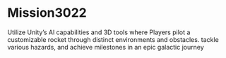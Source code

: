 # Mission3022

Utilize Unity’s Al capabilities and 3D tools where Players pilot a customizable rocket through distinct environments
and obstacles. tackle various hazards, and achieve milestones in an epic galactic journey
